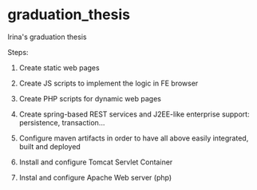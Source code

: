 graduation_thesis
=================

Irina's graduation thesis 

Steps:


1. Create static web pages

2. Create JS scripts to implement the logic in FE browser

3. Create PHP scripts for dynamic web pages

4. Create spring-based REST services and J2EE-like enterprise support: persistence, transaction...

5. Configure maven artifacts in order to have all above easily integrated, built and deployed

6. Install and configure Tomcat Servlet Container

7. Instal and configure Apache Web server (php)

